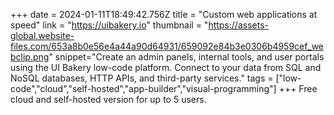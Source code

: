 +++
date = 2024-01-11T18:49:42.756Z
title = "Custom web applications at speed"
link = "https://uibakery.io"
thumbnail = "https://assets-global.website-files.com/653a8b0e56e4a44a90d64931/659092e84b3e0306b4959cef_webclip.png"
snippet="Create an admin panels, internal tools, and user portals using the UI Bakery low-code platform. Connect to your data from SQL and NoSQL databases, HTTP APIs, and third-party services."
tags = ["low-code","cloud","self-hosted","app-builder","visual-programming"]
+++
Free cloud and self-hosted version for up to 5 users.
